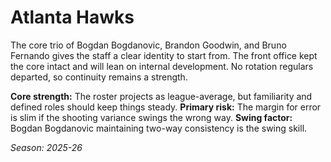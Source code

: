 # Atlanta Hawks

The core trio of Bogdan Bogdanovic, Brandon Goodwin, and Bruno Fernando gives the staff a clear identity to start from.
The front office kept the core intact and will lean on internal development.
No rotation regulars departed, so continuity remains a strength.

**Core strength:** The roster projects as league-average, but familiarity and defined roles should keep things steady.
**Primary risk:** The margin for error is slim if the shooting variance swings the wrong way.
**Swing factor:** Bogdan Bogdanovic maintaining two-way consistency is the swing skill.

_Season: 2025-26_
